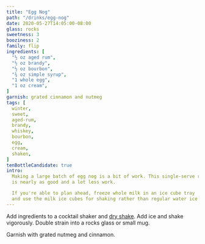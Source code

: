 ```yaml
---
title: "Egg Nog"
path: "/drinks/egg-nog"
date: 2020-05-27T14:05:00-08:00
glass: rocks
sweetness: 3
booziness: 2
family: flip
ingredients: [
  "½ oz aged rum",
  "½ oz brandy",
  "½ oz bourbon",
  "¾ oz simple syrup",
  "1 whole egg",
  "1 oz cream",
]
garnish: grated cinnamon and nutmeg
tags: [
  winter,
  sweet,
  aged-rum,
  brandy,
  whiskey,
  bourbon,
  egg,
  cream,
  shaken,
]
tenBottleCandidate: true
intro:
  Making a large batch of egg nog is a bit of work. This single-serve recipe
  is nearly as good and a lot less work.

  If you're able to plan ahead, freeze whole milk in an ice cube tray
  and use the milk ice cubes for shaking rather than regular water ice.
---
```

Add ingredients to a cocktail shaker and [dry shake](/techniques/shaking#dry-shaking). Add ice and shake vigorously. Double strain into a rocks glass or small mug.

Garnish with grated nutmeg and cinnamon.
